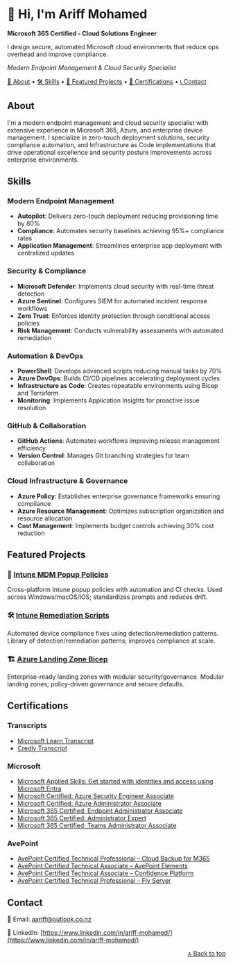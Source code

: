 # 👋 Hi, I'm Ariff Mohamed
**Microsoft 365 Certified - Cloud Solutions Engineer**

I design secure, automated Microsoft cloud environments that reduce ops overhead and improve compliance.

*Modern Endpoint Management & Cloud Security Specialist*

[📖 About](#about) • [🛠️ Skills](#skills) • [🚀 Featured Projects](#featured-projects) • [🏅 Certifications](#certifications) • [📞 Contact](#contact)

## About

I'm a modern endpoint management and cloud security specialist with extensive experience in Microsoft 365, Azure, and enterprise device management. I specialize in zero-touch deployment solutions, security compliance automation, and Infrastructure as Code implementations that drive operational excellence and security posture improvements across enterprise environments.

## Skills

### Modern Endpoint Management
- **Autopilot**: Delivers zero-touch deployment reducing provisioning time by 80%
- **Compliance**: Automates security baselines achieving 95%+ compliance rates
- **Application Management**: Streamlines enterprise app deployment with centralized updates

### Security & Compliance
- **Microsoft Defender**: Implements cloud security with real-time threat detection
- **Azure Sentinel**: Configures SIEM for automated incident response workflows
- **Zero Trust**: Enforces identity protection through conditional access policies
- **Risk Management**: Conducts vulnerability assessments with automated remediation

### Automation & DevOps
- **PowerShell**: Develops advanced scripts reducing manual tasks by 70%
- **Azure DevOps**: Builds CI/CD pipelines accelerating deployment cycles
- **Infrastructure as Code**: Creates repeatable environments using Bicep and Terraform
- **Monitoring**: Implements Application Insights for proactive issue resolution

### GitHub & Collaboration
- **GitHub Actions**: Automates workflows improving release management efficiency
- **Version Control**: Manages Git branching strategies for team collaboration

### Cloud Infrastructure & Governance
- **Azure Policy**: Establishes enterprise governance frameworks ensuring compliance
- **Azure Resource Management**: Optimizes subscription organization and resource allocation
- **Cost Management**: Implements budget controls achieving 30% cost reduction

## Featured Projects

### 🔧 [Intune MDM Popup Policies](https://github.com/a-ariff/Intune-MDM-Popup-Policies-macOS-Safari-Edge-Chrome-and-Windows-Edge-Chrome-)

Cross-platform Intune popup policies with automation and CI checks. Used across Windows/macOS/iOS; standardizes prompts and reduces drift.

### 🛠️ [Intune Remediation Scripts](https://github.com/a-ariff/intune-remediation-scripts)

Automated device compliance fixes using detection/remediation patterns. Library of detection/remediation patterns; improves compliance at scale.

### 🏗️ [Azure Landing Zone Bicep](https://github.com/a-ariff/azure-landing-zone-bicep)
Enterprise-ready landing zones with modular security/governance. Modular landing zones; policy-driven governance and secure defaults.

## Certifications

### Transcripts
- [Microsoft Learn Transcript](https://learn.microsoft.com/en-us/users/ariff-mohamed/transcript/73n4ki5ojwly24p?source=docs&tab=applied-skills-tab)
- [Credly Transcript](https://www.credly.com/users/ariff-mohamed)

### Microsoft
- [Microsoft Applied Skills: Get started with identities and access using Microsoft Entra](https://learn.microsoft.com/api/credentials/share/en-us/Ariff-Mohamed/7CA3C54A4DAAF6D?sharingId=DD420D2859BF1A3C)
- [Microsoft Certified: Azure Security Engineer Associate](https://learn.microsoft.com/api/credentials/share/en-us/Ariff-Mohamed/1DE42D8D3E20360F?sharingId=DD420D2859BF1A3C)
- [Microsoft Certified: Azure Administrator Associate](https://learn.microsoft.com/api/credentials/share/en-us/Ariff-Mohamed/27EA011B0DB995A?sharingId=DD420D2859BF1A3C)
- [Microsoft 365 Certified: Endpoint Administrator Associate](https://learn.microsoft.com/api/credentials/share/en-us/Ariff-Mohamed/5E7B5535D853075?sharingId=DD420D2859BF1A3C)
- [Microsoft 365 Certified: Administrator Expert](https://learn.microsoft.com/api/credentials/share/en-us/Ariff-Mohamed/FFE73C769C6190B1?sharingId=DD420D2859BF1A3C)
- [Microsoft 365 Certified: Teams Administrator Associate](https://learn.microsoft.com/api/credentials/share/en-us/Ariff-A/1FF2E73BDCAE576?sharingId=5996650C026DFF6A)

### AvePoint
- [AvePoint Certified Technical Professional – Cloud Backup for M365](https://www.credly.com/badges/e43592d4-221d-4fea-aa33-262043879856/public_url)
- [AvePoint Certified Technical Associate – AvePoint Elements](https://www.credly.com/badges/f89e8071-97da-4fd9-a62f-b14294b00cda/public_url)
- [AvePoint Certified Technical Associate – Confidence Platform](https://www.credly.com/badges/ca658222-99e5-490b-bb82-c8b55b6de533/public_url)
- [AvePoint Certified Technical Professional – Fly Server](https://www.credly.com/badges/a6c376df-835f-40f9-b3d0-4dfa632c6e71/public_url)

## Contact

📧 Email: [aariff@outlook.co.nz](mailto:aariff@outlook.co.nz)

💼 LinkedIn: [https://www.linkedin.com/in/ariff-mohamed/](https://www.linkedin.com/in/ariff-mohamed/)

<div align="right">
<a href="#-hi-im-ariff-mohamed">🔝 Back to top</a>
</div>
